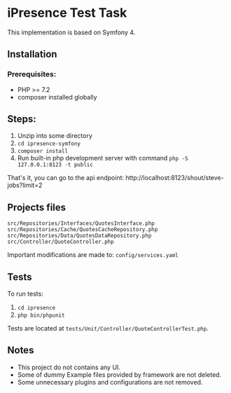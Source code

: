 # iPresence Test Task

This implementation is based on Symfony 4.

## Installation

### Prerequisites:

* PHP >= 7.2
* composer installed globally

## Steps:

1. Unzip into some directory
2. `cd ipresence-symfony`
3. `composer install`
4. Run built-in php development server with command `php -S 127.0.0.1:8123 -t public`

That's it, you can go to the api endpoint: http://localhost:8123/shout/steve-jobs?limit=2

## Projects files

`src/Repositories/Interfaces/QuotesInterface.php`
`src/Repositories/Cache/QuotesCacheRepository.php`
`src/Repositories/Data/QuotesDataRepository.php`
`src/Controller/QuoteController.php`

Important modifications are made to:
`config/services.yaml`

## Tests
To run tests:

1. `cd ipresence`
2. `php bin/phpunit`

Tests are located at `tests/Unit/Controller/QuoteControllerTest.php`.

## Notes

* This project do not contains any UI.
* Some of dummy Example files provided by framework are not deleted.
* Some unnecessary plugins and configurations are not removed.

    